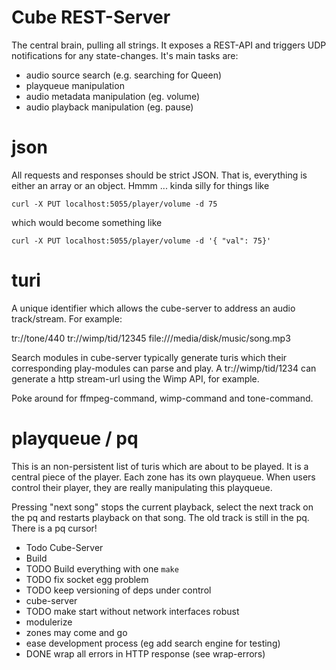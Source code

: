 
# Cube REST-Server

The central brain, pulling all strings. It exposes a REST-API and
triggers UDP notifications for any state-changes. It's main tasks are:

- audio source search (e.g. searching for Queen)
- playqueue manipulation
- audio metadata manipulation (eg. volume)
- audio playback manipulation (eg. pause)

# json

All requests and responses should be strict JSON. That is, everything
is either an array or an object. Hmmm ... kinda silly for things like

    curl -X PUT localhost:5055/player/volume -d 75

which would become something like

    curl -X PUT localhost:5055/player/volume -d '{ "val": 75}'


# turi

A unique identifier which allows the cube-server to address an audio
track/stream. For example:

  tr://tone/440
  tr://wimp/tid/12345
  file:///media/disk/music/song.mp3

Search modules in cube-server typically generate turis which their
corresponding play-modules can parse and play. A tr://wimp/tid/1234 can
generate a http stream-url using the Wimp API, for example.

Poke around for ffmpeg-command, wimp-command and tone-command.

# playqueue / pq

This is an non-persistent list of turis which are about to be played.
It is a central piece of the player. Each zone has its own playqueue.
When users control their player, they are really manipulating this
playqueue.

Pressing "next song" stops the current playback, select the next track
on the pq and restarts playback on that song. The old track is still
in the pq. There is a pq cursor!


* Todo Cube-Server
 * Build
  * TODO Build everything with one `make`
  * TODO fix socket egg problem
  * TODO keep versioning of deps under control
 * cube-server
  * TODO make start without network interfaces robust
  * modulerize
   * zones may come and go
   * ease development process (eg add search engine for testing)
  * DONE wrap all errors in HTTP response (see wrap-errors)

